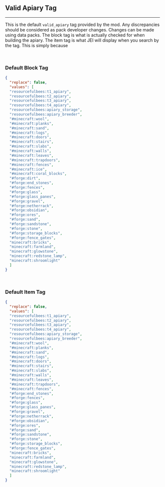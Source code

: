 ## **Valid Apiary Tag**
***
This is the default `valid_apiary` tag provided by the mod. Any discrepancies should be considered as pack developer changes. Changes can be made using data packs. The block tag is what is actually checked for when building the apiary. The item tag is what JEI will display when you search by the tag. This is simply because 

<br>

### **Default Block Tag**

```json
{  
  "replace": false,  
  "values": [  
  "resourcefulbees:t1_apiary",  
  "resourcefulbees:t2_apiary",  
  "resourcefulbees:t3_apiary",  
  "resourcefulbees:t4_apiary",  
  "resourcefulbees:apiary_storage",  
  "resourcefulbees:apiary_breeder",  
  "#minecraft:wool",  
  "#minecraft:planks",  
  "#minecraft:sand",  
  "#minecraft:logs",  
  "#minecraft:doors",  
  "#minecraft:stairs",  
  "#minecraft:slabs",  
  "#minecraft:walls",  
  "#minecraft:leaves",  
  "#minecraft:trapdoors",  
  "#minecraft:fences",  
  "#minecraft:ice",  
  "#minecraft:coral_blocks",  
  "#forge:dirt",  
  "#forge:end_stones",  
  "#forge:fences",  
  "#forge:glass",  
  "#forge:glass_panes",  
  "#forge:gravel",  
  "#forge:netherrack",  
  "#forge:obsidian",  
  "#forge:ores",  
  "#forge:sand",  
  "#forge:sandstone",  
  "#forge:stone",  
  "#forge:storage_blocks",  
  "#forge:fence_gates",  
  "minecraft:bricks",  
  "minecraft:farmland",  
  "minecraft:glowstone",  
  "minecraft:redstone_lamp",  
  "minecraft:shroomlight"  
  ]  
}
```

<br>

### **Default Item Tag**

```json
{  
  "replace": false,  
  "values": [  
  "resourcefulbees:t1_apiary",  
  "resourcefulbees:t2_apiary",  
  "resourcefulbees:t3_apiary",  
  "resourcefulbees:t4_apiary",  
  "resourcefulbees:apiary_storage",  
  "resourcefulbees:apiary_breeder",  
  "#minecraft:wool",  
  "#minecraft:planks",  
  "#minecraft:sand",  
  "#minecraft:logs",  
  "#minecraft:doors",  
  "#minecraft:stairs",  
  "#minecraft:slabs",  
  "#minecraft:walls",  
  "#minecraft:leaves",  
  "#minecraft:trapdoors",  
  "#minecraft:fences",  
  "#forge:end_stones",  
  "#forge:fences",  
  "#forge:glass",  
  "#forge:glass_panes",  
  "#forge:gravel",  
  "#forge:netherrack",  
  "#forge:obsidian",  
  "#forge:ores",  
  "#forge:sand",  
  "#forge:sandstone",  
  "#forge:stone",  
  "#forge:storage_blocks",  
  "#forge:fence_gates",  
  "minecraft:bricks",  
  "minecraft:farmland",  
  "minecraft:glowstone",  
  "minecraft:redstone_lamp",  
  "minecraft:shroomlight"  
  ]  
}
```
<!--stackedit_data:
eyJoaXN0b3J5IjpbMTEzNTMwODc3MV19
-->